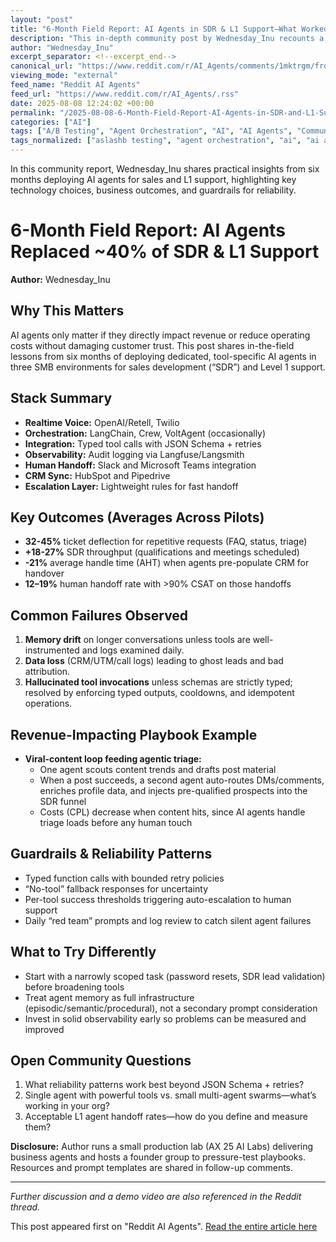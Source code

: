 ```yaml
---
layout: "post"
title: "6-Month Field Report: AI Agents in SDR & L1 Support—What Worked and What Broke"
description: "This in-depth community post by Wednesday_Inu recounts a 6-month deployment of AI agents—using stacks featuring OpenAI, Slack, and Teams—for sales development representative (SDR) and Level 1 (L1) support in small/medium businesses. It covers what tools and orchestrators were used, quantifiable impact on handoff rates and throughput, lessons learned around reliability, memory, and technical guardrails, and advice for others attempting similar deployments. Emphasis is placed on strict function schema, real-world revenue impact, and process observability."
author: "Wednesday_Inu"
excerpt_separator: <!--excerpt_end-->
canonical_url: "https://www.reddit.com/r/AI_Agents/comments/1mktrgm/from_hype_to_headcount_6month_field_report_ai/"
viewing_mode: "external"
feed_name: "Reddit AI Agents"
feed_url: "https://www.reddit.com/r/AI_Agents/.rss"
date: 2025-08-08 12:24:02 +00:00
permalink: "/2025-08-08-6-Month-Field-Report-AI-Agents-in-SDR-and-L1-SupportWhat-Worked-and-What-Broke.html"
categories: ["AI"]
tags: ["A/B Testing", "Agent Orchestration", "AI", "AI Agents", "Community", "CSAT", "HubSpot", "Human Handoff", "JSON Schema", "L1 Support", "LangChain", "Langfuse", "Langsmith", "Memory Management", "Microsoft Teams", "Observability", "OpenAI", "Pipedrive", "Process Automation", "SDR Automation", "Slack", "Twilio"]
tags_normalized: ["aslashb testing", "agent orchestration", "ai", "ai agents", "community", "csat", "hubspot", "human handoff", "json schema", "l1 support", "langchain", "langfuse", "langsmith", "memory management", "microsoft teams", "observability", "openai", "pipedrive", "process automation", "sdr automation", "slack", "twilio"]
---
```


In this community report, Wednesday_Inu shares practical insights from six months deploying AI agents for sales and L1 support, highlighting key technology choices, business outcomes, and guardrails for reliability.<!--excerpt_end-->

# 6-Month Field Report: AI Agents Replaced ~40% of SDR & L1 Support

**Author:** Wednesday_Inu

## Why This Matters

AI agents only matter if they directly impact revenue or reduce operating costs without damaging customer trust. This post shares in-the-field lessons from six months of deploying dedicated, tool-specific AI agents in three SMB environments for sales development (“SDR”) and Level 1 support.

## Stack Summary

- **Realtime Voice:** OpenAI/Retell, Twilio
- **Orchestration:** LangChain, Crew, VoltAgent (occasionally)
- **Integration:** Typed tool calls with JSON Schema + retries
- **Observability:** Audit logging via Langfuse/Langsmith
- **Human Handoff:** Slack and Microsoft Teams integration
- **CRM Sync:** HubSpot and Pipedrive
- **Escalation Layer:** Lightweight rules for fast handoff

## Key Outcomes (Averages Across Pilots)

- **32-45%** ticket deflection for repetitive requests (FAQ, status, triage)
- **+18-27%** SDR throughput (qualifications and meetings scheduled)
- **-21%** average handle time (AHT) when agents pre-populate CRM for handover
- **12–19%** human handoff rate with >90% CSAT on those handoffs

## Common Failures Observed

1. **Memory drift** on longer conversations unless tools are well-instrumented and logs examined daily.
2. **Data loss** (CRM/UTM/call logs) leading to ghost leads and bad attribution.
3. **Hallucinated tool invocations** unless schemas are strictly typed; resolved by enforcing typed outputs, cooldowns, and idempotent operations.

## Revenue-Impacting Playbook Example

- **Viral-content loop feeding agentic triage:**
  - One agent scouts content trends and drafts post material
  - When a post succeeds, a second agent auto-routes DMs/comments, enriches profile data, and injects pre-qualified prospects into the SDR funnel
  - Costs (CPL) decrease when content hits, since AI agents handle triage loads before any human touch

## Guardrails & Reliability Patterns

- Typed function calls with bounded retry policies
- “No-tool” fallback responses for uncertainty
- Per-tool success thresholds triggering auto-escalation to human support
- Daily “red team” prompts and log review to catch silent agent failures

## What to Try Differently

- Start with a narrowly scoped task (password resets, SDR lead validation) before broadening tools
- Treat agent memory as full infrastructure (episodic/semantic/procedural), not a secondary prompt consideration
- Invest in solid observability early so problems can be measured and improved

## Open Community Questions

1. What reliability patterns work best beyond JSON Schema + retries?
2. Single agent with powerful tools vs. small multi-agent swarms—what’s working in your org?
3. Acceptable L1 agent handoff rates—how do you define and measure them?

**Disclosure:** Author runs a small production lab (AX 25 AI Labs) delivering business agents and hosts a founder group to pressure-test playbooks. Resources and prompt templates are shared in follow-up comments.

---

*Further discussion and a demo video are also referenced in the Reddit thread.*

This post appeared first on "Reddit AI Agents". [Read the entire article here](https://www.reddit.com/r/AI_Agents/comments/1mktrgm/from_hype_to_headcount_6month_field_report_ai/)
